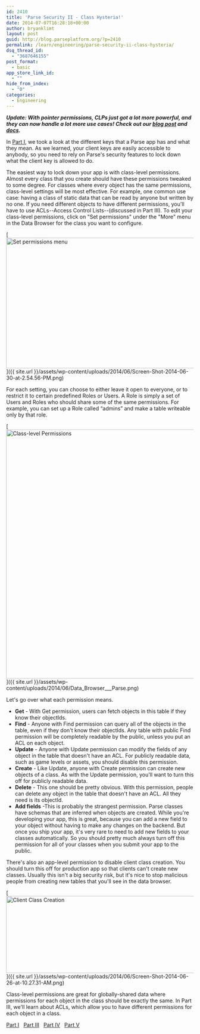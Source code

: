 ```yaml
---
id: 2410
title: 'Parse Security II - Class Hysteria!'
date: 2014-07-07T16:28:18+00:00
author: bryanklimt
layout: post
guid: http://blog.parseplatform.org/?p=2410
permalink: /learn/engineering/parse-security-ii-class-hysteria/
dsq_thread_id:
  - "3687646155"
post_format:
  - basic
app_store_link_id:
  - ""
hide_from_index:
  - "0"
categories:
  - Engineering
---
```

_**Update: With pointer permissions, CLPs just got a lot more powerful, and they can now handle a lot more use cases! Check out our <a href="http://blog.parseplatform.org/learn/secure-your-app-from-the-data-browser-with-pointer-permissions/" target="_blank">blog post</a> and <a href="https://parse.com/docs/ios/guide#security-pointer-permissions" target="_blank">docs</a>.**_

In <a href="http://blog.parseplatform.org/2014/06/30/parse-security-i-are-you-the-key-master/" target="_blank">Part I</a>, we took a look at the different keys that a Parse app has and what they mean. As we learned, your client keys are easily accessible to anybody, so you need to rely on Parse's security features to lock down what the client key is allowed to do.

The easiest way to lock down your app is with class-level permissions. Almost every class that you create should have these permissions tweaked to some degree. For classes where every object has the same permissions, class-level settings will be most effective. For example, one common use case: having a class of static data that can be read by anyone but written by no one. If you need different objects to have different permissions, you'll have to use ACLs--Access Control Lists--(discussed in Part III). To edit your class-level permissions, click on "Set permissions" under the "More" menu in the Data Browser for the class you want to configure.

[<img class="aligncenter size-full wp-image-2418" src="{{ site.url }}/assets/wp-content/uploads/2014/06/Screen-Shot-2014-06-30-at-2.54.56-PM.png" alt="Set permissions menu" width="512" height="350" />]({{ site.url }}/assets/wp-content/uploads/2014/06/Screen-Shot-2014-06-30-at-2.54.56-PM.png)

For each setting, you can choose to either leave it open to everyone, or to restrict it to certain predefined Roles or Users. A Role is simply a set of Users and Roles who should share some of the same permissions. For example, you can set up a Role called “admins” and make a table writeable only by that role.

[<img class="aligncenter size-full wp-image-2411" src="{{ site.url }}/assets/wp-content/uploads/2014/06/Data_Browser___Parse.png" alt="Class-level Permissions" width="928" height="668" />]({{ site.url }}/assets/wp-content/uploads/2014/06/Data_Browser___Parse.png)

Let's go over what each permission means.

<ul class="standard-list">
  <li>
    <strong>Get</strong> - With Get permission, users can fetch objects in this table if they know their objectIds.
  </li>
  <li>
    <strong>Find</strong> - Anyone with Find permission can query all of the objects in the table, even if they don't know their objectIds. Any table with public Find permission will be completely readable by the public, unless you put an ACL on each object.
  </li>
  <li>
    <strong>Update</strong> - Anyone with Update permission can modify the fields of any object in the table that doesn't have an ACL. For publicly readable data, such as game levels or assets, you should disable this permission.
  </li>
  <li>
    <strong>Create</strong> - Like Update, anyone with Create permission can create new objects of a class. As with the Update permission, you'll want to turn this off for publicly readable data.
  </li>
  <li>
    <strong>Delete</strong> - This one should be pretty obvious. With this permission, people can delete any object in the table that doesn't have an ACL. All they need is its objectId.
  </li>
  <li>
    <strong>Add fields</strong> -This is probably the strangest permission. Parse classes have schemas that are inferred when objects are created. While you're developing your app, this is great, because you can add a new field to your object without having to make any changes on the backend. But once you ship your app, it's very rare to need to add new fields to your classes automatically. So you should pretty much always turn off this permission for all of your classes when you submit your app to the public.
  </li>
</ul>

There's also an app-level permission to disable client class creation. You should turn this off for production app so that clients can't create new classes. Usually this isn't a big security risk, but it's nice to stop malicious people from creating new tables that you'll see in the data browser.

[<img class="aligncenter size-full wp-image-2412" src="{{ site.url }}/assets/wp-content/uploads/2014/06/Screen-Shot-2014-06-26-at-10.27.31-AM.png" alt="Client Class Creation" width="685" height="207" />]({{ site.url }}/assets/wp-content/uploads/2014/06/Screen-Shot-2014-06-26-at-10.27.31-AM.png)

Class-level permissions are great for globally-shared data where permissions for each object in the class should be exactly the same. In Part III, we'll learn about ACLs, which allow you to have different permissions for each object in a class.

<span style="text-decoration: underline;"><a href="http://blog.parseplatform.org/2014/06/30/parse-security-i-are-you-the-key-master/" target="_blank">Part I</a></span>   <span style="text-decoration: underline;"><a href="http://blog.parseplatform.org/2014/07/14/parse-security-iii-are-you-on-the-list/" target="_blank">Part III</a></span>   <span style="text-decoration: underline;"><a href="http://blog.parseplatform.org/2014/07/21/parse-security-iv-ahead-in-the-cloud/" target="_blank">Part IV</a></span>   <span style="text-decoration: underline;"><a href="http://blog.parseplatform.org/2014/07/28/parse-security-v-how-to-make-friends/" target="_blank">Part V</a></span>